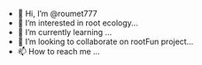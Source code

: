 - 👋 Hi, I’m @roumet777
- 👀 I’m interested in root ecology...
- 🌱 I’m currently learning ...
- 💞️ I’m looking to collaborate on rootFun project...
- 📫 How to reach me ...

<!---
roumet777/roumet777 is a ✨ special ✨ repository because its `README.md` (this file) appears on your GitHub profile.
You can click the Preview link to take a look at your changes.
--->
